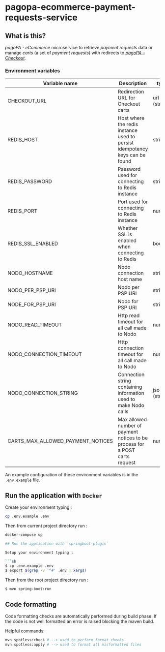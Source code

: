# pagopa-ecommerce-payment-requests-service

## What is this?

_pagoPA - eCommerce_ microservice to retrieve _payment requests_ data or manage _carts_ (a set of _payment requests_)
with redirects to [_pagoPA – Checkout_](https://checkout.pagopa.it).

### Environment variables

| Variable name                     | Description                                                                  | type          | default |
|-----------------------------------|------------------------------------------------------------------------------|---------------|---------|
| CHECKOUT_URL                      | Redirection URL for Checkout carts                                           | url (string)  |         |
| REDIS_HOST                        | Host where the redis instance used to persist idempotency keys can be found  | string        |         |
| REDIS_PASSWORD                    | Password used for connecting to Redis instance                               | string        |         |
| REDIS_PORT                        | Port used for connecting to Redis instance                                   | number        |         |
| REDIS_SSL_ENABLED                 | Whether SSL is enabled when connecting to Redis                              | boolean       |         |
| NODO_HOSTNAME                     | Nodo connection host name                                                    | string        |         |
| NODO_PER_PSP_URI                  | Nodo per PSP URI                                                             | string        |         |
| NODE_FOR_PSP_URI                  | Nodo for PSP URI                                                             | string        |         |
| NODO_READ_TIMEOUT                 | Http read timeout for all call made to Nodo                                  | number        |         |
| NODO_CONNECTION_TIMEOUT           | Http connection timeout for all call made to Nodo                            | number        |         |
| NODO_CONNECTION_STRING            | Connection string containing information used to make Nodo calls             | json (string) |         |
| CARTS_MAX_ALLOWED_PAYMENT_NOTICES | Max allowed number of payment notices to be process for a POST carts request | number        |         |

An example configuration of these environment variables is in the `.env.example` file.

## Run the application with `Docker`

Create your environment typing :

```sh
cp .env.example .env
```

Then from current project directory run :

```sh
docker-compose up

## Run the application with `springboot-plugin`

Setup your environment typing :

```sh
$ cp .env.example .env
$ export $(grep -v '^#' .env | xargs)
```

Then from the root project directory run :

```sh
$ mvn spring-boot:run
```

## Code formatting

Code formatting checks are automatically performed during build phase.
If the code is not well formatted an error is raised blocking the maven build.

Helpful commands:

```sh
mvn spotless:check # --> used to perform format checks
mvn spotless:apply # --> used to format all misformatted files
```
